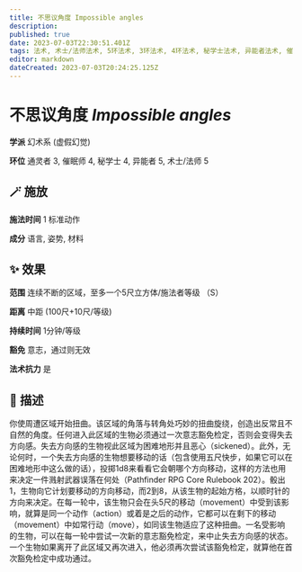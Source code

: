 ```yaml
---
title: 不思议角度 Impossible angles
description: 
published: true
date: 2023-07-03T22:30:51.401Z
tags: 法术, 术士/法师法术, 5环法术, 3环法术, 4环法术, 秘学士法术, 异能者法术, 催眠师法术, 通灵者法术, 幻术系, 虚假幻觉
editor: markdown
dateCreated: 2023-07-03T20:24:25.125Z
---
```


# **不思议角度** *Impossible angles*

**学派** 幻术系 (虚假幻觉) 

**环位** 通灵者 3, 催眠师 4, 秘学士 4, 异能者 5, 术士/法师 5

## 🪄 施放

**施法时间** 1 标准动作

**成分** 语言, 姿势, 材料

## ✨ 效果  

**范围** 连续不断的区域，至多一个5尺立方体/施法者等级 （S）

**距离** 中距 (100尺+10尺/等级)  

**持续时间** 1分钟/等级 

**豁免** 意志，通过则无效

**法术抗力** 是

## 📖 描述

你使周遭区域开始扭曲。该区域的角落与转角处巧妙的扭曲旋绕，创造出反常且不自然的角度。任何进入此区域的生物必须通过一次意志豁免检定，否则会变得失去方向感。失去方向感的生物视此区域为困难地形并且恶心（sickened）。此外，无论何时，一个失去方向感的生物想要移动的话（包含使用五尺快步，如果它可以在困难地形中这么做的话），投掷1d8来看看它会朝哪个方向移动，这样的方法也用来决定一件溅射武器误落在何处（Pathfinder RPG Core Rulebook 202）。骰出1，生物向它计划要移动的方向移动，而2到8，从该生物的起始方格，以顺时针的方向来决定。在每一轮中，该生物只会在头5尺的移动（movement）中受到该影响，就算是同一个动作（action）或着是之后的动作，它都可以在剩下的移动（movement）中如常行动（move），如同该生物适应了这种扭曲。一名受影响的生物，可以在每一轮中尝试一次新的意志豁免检定，来中止失去方向感的状态。一个生物如果离开了此区域又再次进入，他必须再次尝试该豁免检定，就算他在首次豁免检定中成功通过。
    